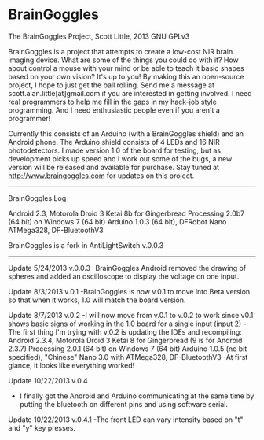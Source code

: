 BrainGoggles
============

The BrainGoggles Project, 
Scott Little, 2013
GNU GPLv3

BrainGoggles is a project that attempts to create a low-cost NIR brain imaging device.  What are some of the things you could do with it?  How about control a mouse with your mind or be able to teach it basic shapes based on your own vision?  It's up to you!  By making this an open-source project, I hope to just get the ball rolling.  Send me a message at scott.alan.little[at]gmail.com if you are interested in getting involved.  I need real programmers to help me fill in the gaps in my hack-job style programming.  And I need enthusiastic people even if you aren't a programmer! 

Currently this consists of an Arduino (with a BrainGoggles shield) and an Android phone.  The Arduino shield consists of 4 LEDs and 16 NIR photodetectors.  I made version 1.0 of the board for testing, but as development picks up speed and I work out some of the bugs, a new version will be released and available for purchase.  Stay tuned at http://www.braingoggles.com for updates on this project.

-------------------------
BrainGoggles Log

Android 2.3, Motorola Droid 3
Ketai 8b for Gingerbread
Processing 2.0b7 (64 bit) on Windows 7 (64 bit)
Arduino 1.0.3 (64 bit), DFRobot Nano ATMega328, DF-BluetoothV3

BrainGoggles is a fork in AntiLightSwitch v.0.0.3

-----------------------------------
Update 5/24/2013 v.0.0.3
-BrainGoggles Android removed the drawing of spheres and added an oscilloscope to display the voltage on one input.

Update 8/3/2013 v.0.1
-BrainGoggles is now v.0.1 to move into Beta version so that when it works, 1.0 will match the board version.

Update 8/7/2013 v.0.2
-I will now move from v.0.1 to v.0.2 to work since v0.1 shows basic signs of working in the 1.0 board for a single input (input 2)
-The first thing I'm trying with v.0.2 is updating the IDEs and recompiling:
Android 2.3.4, Motorola Droid 3
Ketai 8 for Gingerbread (9 is for Android 2.3.7)
Processing 2.0.1 (64 bit) on Windows 7 (64 bit)
Arduino 1.0.5 (no bit specified), "Chinese" Nano 3.0 with ATMega328, DF-BluetoothV3
-At first glance, it looks like everything worked!

Update 10/22/2013 v.0.4
- I finally got the Android and Arduino communicating at the same time by putting the bluetooth on different pins and using software serial.

Update 10/22/2013 v.0.4.1
-The front LED can vary intensity based on "t" and "y" key presses.
